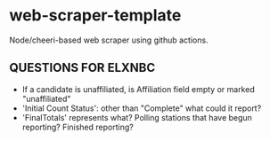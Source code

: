 # web-scraper-template
Node/cheeri-based web scraper using github actions.

 ## QUESTIONS FOR ELXNBC
 - If a candidate is unaffiliated, is Affiliation field empty or marked "unaffiliated"
 - 'Initial Count Status': other than "Complete" what could it report?
 - 'FinalTotals' represents what? Polling stations that have begun reporting? Finished reporting?
